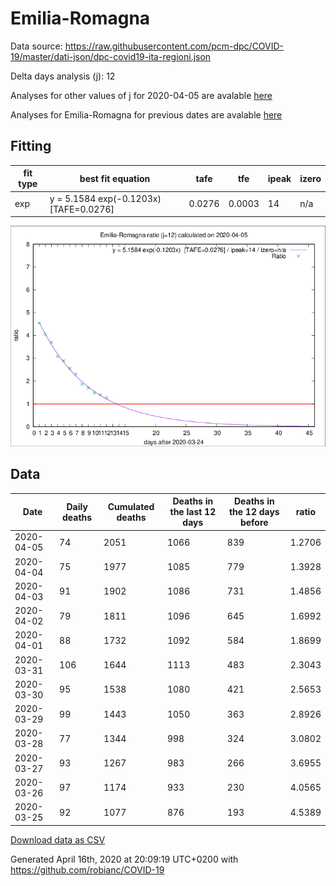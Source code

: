 # Emilia-Romagna

Data source: https://raw.githubusercontent.com/pcm-dpc/COVID-19/master/dati-json/dpc-covid19-ita-regioni.json

Delta days analysis (j): 12

Analyses for other values of j for 2020-04-05 are avalable [here](../2020-04-05/README.md)

Analyses for Emilia-Romagna for previous dates are avalable [here](../README.md)

## Fitting 
|fit type|best fit equation|tafe|tfe|ipeak|izero|
|-------|-----|--------|------|---|---|
|exp|y = 5.1584 exp(-0.1203x)  [TAFE=0.0276]|0.0276|0.0003|14|n/a|

![Plot](COVID-19_emilia-romagna_j12_2020-04-05.png)

## Data
|Date|Daily deaths|Cumulated deaths|Deaths in the last 12 days|Deaths in the 12 days before|ratio|
|----|----------|-----------|-------|--------------------|-----|
|2020-04-05|74|2051|1066|839|1.2706|
|2020-04-04|75|1977|1085|779|1.3928|
|2020-04-03|91|1902|1086|731|1.4856|
|2020-04-02|79|1811|1096|645|1.6992|
|2020-04-01|88|1732|1092|584|1.8699|
|2020-03-31|106|1644|1113|483|2.3043|
|2020-03-30|95|1538|1080|421|2.5653|
|2020-03-29|99|1443|1050|363|2.8926|
|2020-03-28|77|1344|998|324|3.0802|
|2020-03-27|93|1267|983|266|3.6955|
|2020-03-26|97|1174|933|230|4.0565|
|2020-03-25|92|1077|876|193|4.5389|

[Download data as CSV](COVID-19_emilia-romagna_j12_2020-04-05.csv)

Generated April 16th, 2020 at 20:09:19 UTC+0200 with https://github.com/robianc/COVID-19
